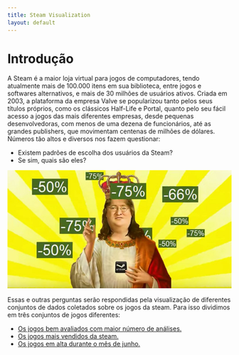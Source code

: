 ```yaml
---
title: Steam Visualization
layout: default
---
```


# Introdução

A Steam é a maior loja virtual para jogos de computadores, tendo atualmente mais de 100.000 itens em sua biblioteca, entre jogos e softwares alternativos, e mais de 30 milhões de usuários ativos. Criada em 2003, a plataforma da empresa Valve se popularizou tanto pelos seus títulos próprios, como os clássicos Half-Life e Portal, quanto pelo seu fácil acesso a jogos das mais diferentes empresas, desde pequenas desenvolvedoras, com menos de uma dezena de funcionários, até as grandes publishers, que movimentam centenas de milhões de dólares. Números tão altos e diversos nos fazem questionar:

- Existem padrões de escolha dos usuários da Steam?
- Se sim, quais são eles?

![s](images/steam_promocoes.jpg)

Essas e outras perguntas serão respondidas pela visualização de diferentes conjuntos de dados coletados sobre os jogos da steam. Para isso dividimos em três conjuntos de jogos diferentes:

- [Os jogos bem avaliados com maior número de análises.](https://lucasaraga0.github.io/steamVisualization/bemAvaliados)
- [Os jogos mais vendidos da steam.](https://lucasaraga0.github.io/steamVisualization/maisVendidos)
- [Os jogos em alta durante o mês de junho.](https://lucasaraga0.github.io/steamVisualization/emAlta)